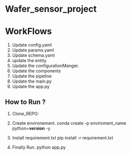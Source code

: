 # Wafer_sensor_project


# WorkFlows
1. Update config.yaml
2. Update params.yaml
3. Update schema.yaml
4. update the entity
5. Update the configurationManger.
6. Update the components
7. Update the pipeline
8. Update the main.py
9. Update the app.py

## How to Run ?

1. Clone_REPO: 

2. Create environement. 
conda create -p enviroment_name python=__version__ -y

3. Install requirement.txt
pip install -r requirement.txt

4. Finally Run. 
python app.py